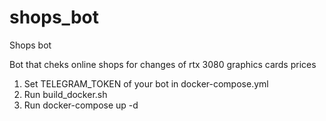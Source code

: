 # shops_bot
Shops bot

Bot that cheks online shops for changes of rtx 3080 graphics cards prices

1. Set TELEGRAM_TOKEN of your bot in docker-compose.yml
2. Run build_docker.sh
3. Run docker-compose up -d
